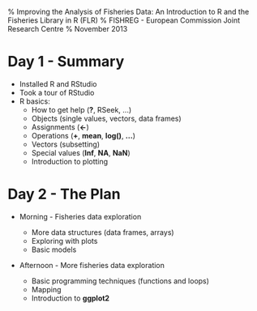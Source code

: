 % Improving the Analysis of Fisheries Data: An Introduction to R and the Fisheries Library in R (FLR) 
% FISHREG - European Commission Joint Research Centre
% November 2013

# Day 1 - Summary

* Installed R and RStudio
* Took a tour of RStudio
* R basics:
    * How to get help (**?**, RSeek, ...)
    * Objects (single values, vectors, data frames)
    * Assignments (**<-**)
    * Operations (**+**, **mean**, **log()**, **...**)
    * Vectors (subsetting)
    * Special values (**Inf**, **NA**, **NaN**)
    * Introduction to plotting

# Day 2 - The Plan

* Morning - Fisheries data exploration
    * More data structures (data frames, arrays)
    * Exploring with plots
    * Basic models

* Afternoon - More fisheries data exploration
    * Basic programming techniques (functions and loops)
    * Mapping
    * Introduction to **ggplot2**

